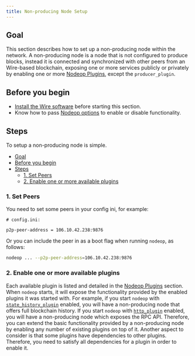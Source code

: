 ```yaml
---
title: Non-producing Node Setup
---
```


## Goal

This section describes how to set up a non-producing node within the network. A non-producing node is a node that is not configured to produce blocks, instead it is connected and synchronized with other peers from an Wire-based blockchain, exposing one or more services publicly or privately by enabling one or more [Nodeop Plugins](../../plugins/index.md), except the `producer_plugin`.

## Before you begin

* [Install the Wire software](/docs/getting-started/install-dependencies.md) before starting this section.
* Know how to pass [Nodeop options](../../usage/nodeop-options.md) to enable or disable functionality.

## Steps

To setup a non-producing node is simple.

- [Goal](#goal)
- [Before you begin](#before-you-begin)
- [Steps](#steps)
  - [1. Set Peers](#1-set-peers)
  - [2. Enable one or more available plugins](#2-enable-one-or-more-available-plugins)

### 1. Set Peers

You need to set some peers in your config ini, for example:

```console
# config.ini:

p2p-peer-address = 106.10.42.238:9876
```

Or you can include the peer in as a boot flag when running `nodeop`, as follows:

```sh
nodeop ... --p2p-peer-address=106.10.42.238:9876
```

### 2. Enable one or more available plugins

Each available plugin is listed and detailed in the [Nodeop Plugins](../../plugins/index.md) section. When `nodeop` starts, it will expose the functionality provided by the enabled plugins it was started with. For example, if you start `nodeop` with [`state_history_plugin`](../../plugins/state-history-plugin.md) enabled, you will have a non-producing node that offers full blockchain history. If you start `nodeop` with [`http_plugin`](../../plugins/http-plugin.md) enabled, you will have a non-producing node which exposes the RPC API. Therefore, you can extend the basic functionality provided by a non-producing node by enabling any number of existing plugins on top of it. Another aspect to consider is that some plugins have dependencies to other plugins. Therefore, you need to satisfy all dependencies for a plugin in order to enable it.
